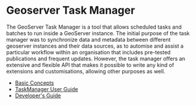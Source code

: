 # Geoserver Task Manager

The GeoServer Task Manager is a tool that allows scheduled tasks and batches to run inside a GeoServer instance. The initial purpose of the task manager was to synchronize data and metadata between different geoserver instances and their data sources, as to automise and assist a particular workflow within an organisation that includes pre-tested publications and frequent updates. However, the task manager offers an extensive and flexible API that makes it possible to write any kind of extensions and customisations, allowing other purposes as well.

-   [Basic Concepts](basic/.md)
-   [TaskManager User Guide](user/.md)
-   [Developer's Guide](developer/.md)
